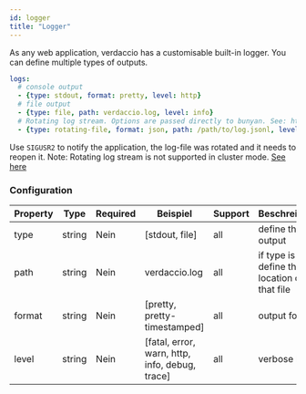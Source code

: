 ```yaml
---
id: logger
title: "Logger"
---
```


As any web application, verdaccio has a customisable built-in logger. You can define multiple types of outputs.

```yaml
logs:
  # console output
  - {type: stdout, format: pretty, level: http}
  # file output
  - {type: file, path: verdaccio.log, level: info}
  # Rotating log stream. Options are passed directly to bunyan. See: https://github.com/trentm/node-bunyan#stream-type-rotating-file
  - {type: rotating-file, format: json, path: /path/to/log.jsonl, level: http, options: {period: 1d}}
```

Use `SIGUSR2` to notify the application, the log-file was rotated and it needs to reopen it. Note: Rotating log stream is not supported in cluster mode. [See here](https://github.com/trentm/node-bunyan#stream-type-rotating-file)

### Configuration

| Property | Type   | Required | Beispiel                                       | Support | Beschreibung                                      |
| -------- | ------ | -------- | ---------------------------------------------- | ------- | ------------------------------------------------- |
| type     | string | Nein     | [stdout, file]                                 | all     | define the output                                 |
| path     | string | Nein     | verdaccio.log                                  | all     | if type is file, define the location of that file |
| format   | string | Nein     | [pretty, pretty-timestamped]                   | all     | output format                                     |
| level    | string | Nein     | [fatal, error, warn, http, info, debug, trace] | all     | verbose level                                     |